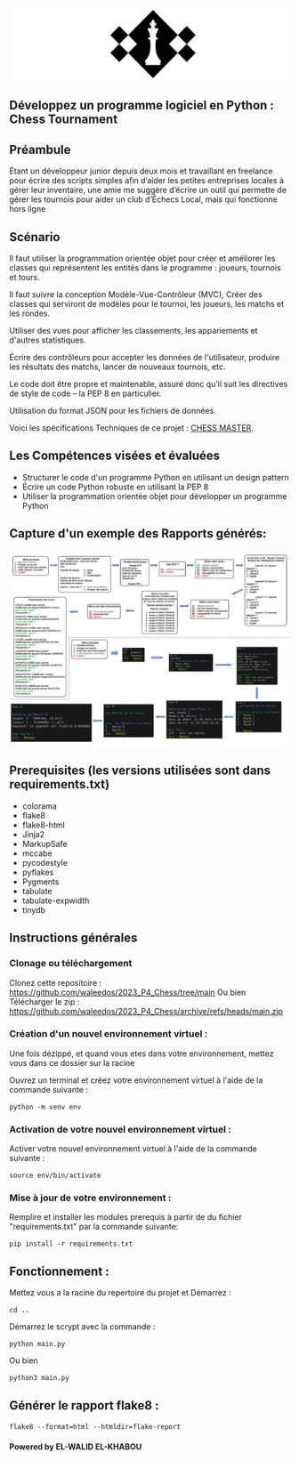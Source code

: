 ![Chess Master](https://raw.githubusercontent.com/waleedos/2023_P4_Chess/main/Documents/chess.png)

## Développez un programme logiciel en Python : Chess Tournament

## Préambule
Étant un développeur junior depuis deux mois et travaillant en freelance pour écrire des scripts simples afin d’aider les petites entreprises locales à gérer leur inventaire, une amie me suggère d’écrire un outil qui permette de gérer les tournois pour aider un club d’Échecs Local, mais qui fonctionne hors ligne

## Scénario
Il faut utiliser la programmation orientée objet pour créer et améliorer les classes qui représentent les entités dans le programme : joueurs, tournois et tours.

Il faut suivre la conception Modèle-Vue-Contrôleur (MVC), Créer des classes qui serviront de modèles pour le tournoi, les joueurs, les matchs et les rondes.

Utiliser des vues pour afficher les classements, les appariements et d'autres statistiques.

Écrire des contrôleurs pour accepter les données de l'utilisateur, produire les résultats des matchs, lancer de nouveaux tournois, etc.

Le code doit être propre et maintenable, assuré  donc qu’il suit les directives de style de code – la PEP 8 en particulier.

Utilisation du format JSON pour les fichiers de données.

Voici les spécifications Techniques de ce projet :  [CHESS MASTER](https://github.com/waleedos/2023_P4_Chess/blob/main/Documents/3-Specifications_techniques.pdf).


## Les Compétences visées et évaluées
* Structurer le code d'un programme Python en utilisant un design pattern
* Écrire un code Python robuste en utilisant la PEP 8
* Utiliser la programmation orientée objet pour développer un programme Python

## Capture d'un exemple des Rapports générés:

![Chess Master](https://raw.githubusercontent.com/waleedos/2023_P4_Chess/main/Documents/Comprehension.png)


## Prerequisites (les versions utilisées sont dans requirements.txt)
* colorama
* flake8
* flake8-html
* Jinja2
* MarkupSafe
* mccabe
* pycodestyle
* pyflakes
* Pygments
* tabulate
* tabulate-expwidth
* tinydb


## Instructions générales

### Clonage ou téléchargement
Clonez cette repositoire    : https://github.com/waleedos/2023_P4_Chess/tree/main
Ou bien 
Télécharger le zip          : https://github.com/waleedos/2023_P4_Chess/archive/refs/heads/main.zip

### Création d'un nouvel environnement virtuel :
Une fois dézippé, et quand vous etes dans votre environnement, mettez vous dans ce dossier sur la racine

Ouvrez un terminal et créez votre environnement virtuel à l'aide de la commande suivante : 
```
python -m venv env
```
### Activation de votre nouvel environnement virtuel :
Activer votre nouvel environnement virtuel à l'aide de la commande suivante :
```
source env/bin/activate
```
### Mise à jour de votre environnement :
Remplire et installer les modules prerequis à partir de du fichier "requirements.txt" par la commande suivante:
```
pip install -r requirements.txt
```
## Fonctionnement :
Mettez vous a la racine du repertoire du projet et Démarrez :
```
cd ..
```

Démarrez le scrypt avec la commande :
```
python main.py
```
Ou bien
```
python3 main.py
```
## Générer le rapport flake8 : 
  ```
  flake8 --format=html --htmldir=flake-report
  ```

#### Powered by EL-WALID EL-KHABOU
